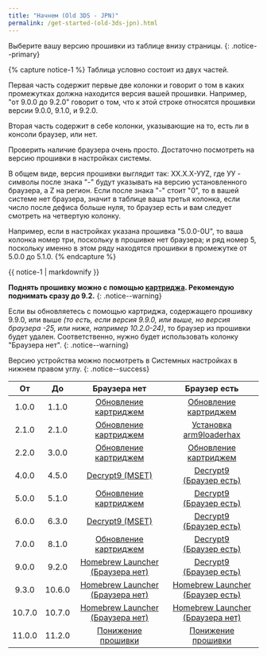 ```yaml
---
title: "Начнем (Old 3DS - JPN)"
permalink: /get-started-(old-3ds-jpn).html
---
```


Выберите вашу версию прошивки из таблице внизу страницы. {: .notice--primary}

{% capture notice-1 %}
Таблица условно состоит из двух частей.      

Первая часть содержит первые две колонки и говорит о том в каких промежутках должна находится версия вашей прошивки. Например, "от 9.0.0 до 9.2.0" говорит о том, что к этой строке относятся прошивки версии 9.0.0, 9.1.0, и 9.2.0.     

Вторая часть содержит в себе колонки, указывающие на то, есть ли в консоли браузер, или нет.

Проверить наличие браузера очень просто. Достаточно посмотреть на версию прошивки в настройках системы. 

В общем виде, версия прошивки выглядит так: ХХ.Х.Х-УУZ, где УУ - символы после знака "-" будут указывать на версию установленного браузера, а Z на регион. Если после знака "-" стоит "0", то в вашей системе нет браузера, значит в таблице ваша третья колонка, если число после дефиса больше нуля, то браузер есть и вам следует смотреть на четвертую колонку.

Например, если в настройках указана прошивка "5.0.0-0U", то ваша колонка номер три, поскольку в прошивке нет браузера; и ряд номер 5, поскольку именно в этом ряду находятся прошивки в промежутке от 5.0.0 до 5.1.0.
{% endcapture %}

<div class="notice--info">{{ notice-1 | markdownify }}</div>

**Поднять прошивку можно с помощью [картриджа](Cart-Update). Рекомендую поднимать сразу до 9.2.**
{: .notice--warning}

Если вы обновляетесь с помощью картриджа, содержащего прошивку 9.9.0, или выше *(то есть, если версия 9.9.0, или выше, но версия браузера -25, или ниже, например 10.2.0-24)*, то браузер из прошивки будет удален. Соответственно, нужно будет использовать колонку "Браузера нет".
{: .notice--warning}

Версию устройства можно посмотреть в Системных настройках в нижнем правом углу. 
{: .notice--success}

| От | До | Браузера нет | Браузер есть |
|:-:|:-:|:-:|:-:|
| 1.0.0 | 1.1.0 | [Обновление картриджем](Cart-Update) | [Обновление картриджем](Cart-Update) |
| 2.1.0 | 2.1.0 | [Обновление картриджем](Cart-Update) | [Установка arm9loaderhax](Installing-arm9loaderhax)|
| 2.2.0 | 3.0.0 | [Обновление картриджем](Cart-Update)  | [Обновление картриджем](Cart-Update) |
| 4.0.0 | 4.5.0 | [Decrypt9 (MSET)](Decrypt9-(MSET)) | [Decrypt9<br>(Браузер есть)](Decrypt9-(Browser)) |
| 5.0.0 | 5.1.0 | [Обновление картриджем](Cart-Update) | [Decrypt9<br>(Браузер есть)](Decrypt9-(Browser)) |
| 6.0.0 | 6.3.0 | [Decrypt9 (MSET)](Decrypt9-(MSET)) | [Decrypt9<br>(Браузер есть)](Decrypt9-(Browser)) |
| 7.0.0 | 8.1.0 | [Обновление картриджем](Cart-Update) | [Decrypt9<br>(Браузер есть)](Decrypt9-(Browser)) |
| 9.0.0 | 9.2.0 | [Homebrew Launcher<br>(Браузера нет)](Homebrew-Launcher-(No-Browser)) | [Decrypt9<br>(Браузер есть)](Decrypt9-(Browser)) |
| 9.3.0 | 10.6.0 | [Homebrew Launcher<br>(Браузера нет)](Homebrew-Launcher-(No-Browser)) | [Homebrew Launcher<br>(Браузер есть)](Homebrew-Launcher-(Browser)) |
| 10.7.0 | 10.7.0 | [Homebrew Launcher<br>(Браузера нет)](Homebrew-Launcher-(No-Browser))| [Homebrew Launcher<br>(Браузера нет)](Homebrew-Launcher-(No-Browser))|
| 11.0.0 | 11.2.0 | [Понижение прошивки](nfirm-Downgrade/) | [Понижение прошивки](nfirm-Downgrade/) |
